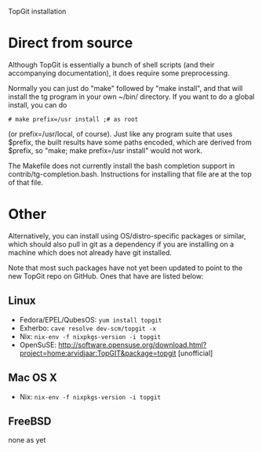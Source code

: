 TopGit installation

Direct from source
==================

Although TopGit is essentially a bunch of shell scripts (and their
accompanying documentation), it does require some preprocessing.

Normally you can just do "make" followed by "make install", and that will
install the tg program in your own ~/bin/ directory.  If you want to do a
global install, you can do

	# make prefix=/usr install ;# as root

(or prefix=/usr/local, of course).  Just like any program suite that uses
$prefix, the built results have some paths encoded, which are derived from
$prefix, so "make; make prefix=/usr install" would not work.

The Makefile does not currently install the bash completion support in
contrib/tg-completion.bash. Instructions for installing that file are at the
top of that file.


Other
=====

Alternatively, you can install using OS/distro-specific packages or similar,
which should also pull in git as a dependency if you are installing on
a machine which does not already have git installed.

Note that most such packages have not yet been updated to point to the new
TopGit repo on GitHub. Ones that have are listed below:

Linux
-----

* Fedora/EPEL/QubesOS: `yum install topgit`
* Exherbo: `cave resolve dev-scm/topgit -x`
* Nix: `nix-env -f nixpkgs-version -i topgit`
* OpenSuSE: http://software.opensuse.org/download.html?project=home:arvidjaar:TopGIT&package=topgit [unofficial]

Mac OS X
--------

* Nix: `nix-env -f nixpkgs-version -i topgit`

FreeBSD
-------

none as yet
